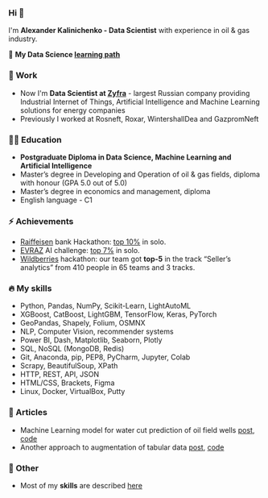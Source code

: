 ### Hi 👋
I'm **Alexander Kalinichenko - Data Scientist** with experience in oil & gas industry.

🌱 **My Data Science [learning path](https://github.com/alex-kalinichenko/gb)**

### 🏢 Work
- Now I'm **Data Scientist at [Zyfra](https://www.zyfra.com/)** - largest Russian company providing Industrial Internet of Things, Artificial Intelligence and Machine Learning solutions for energy companies
- Previously I worked at Rosneft, Roxar, WintershallDea and GazpromNeft

### 👨‍🎓 Education
- **Postgraduate Diploma in Data Science, Machine Learning and Artificial Intelligence**
- Master’s degree in Developing and Operation of oil & gas fields, diploma with honour (GPA 5.0 out of 5.0)
- Master’s degree in economics and management, diploma
- English language - C1

### ⚡ Achievements
- [Raiffeisen](https://raifhack.ru/) bank Hackathon: [top 10%](https://github.com/alex-kalinichenko/raifhack) in solo.
- [EVRAZ](https://hackathon.evraz.com/) AI challenge: [top 7%](https://github.com/alex-kalinichenko/evraz_ai) in solo.
- [Wildberries](https://hack-app.wildberries.ru/contests/hack#/) hackathon: our team got **top-5** in the track “Seller’s analytics” from 410 people in 65 teams and 3 tracks.

### 🔥 My skills
- Python, Pandas, NumPy, Scikit-Learn, LightAutoML
- XGBoost, CatBoost, LightGBM, TensorFlow, Keras, PyTorch
- GeoPandas, Shapely, Folium, OSMNX
- NLP, Computer Vision, recommender systems
- Power BI, Dash, Matplotlib, Seaborn, Plotly
- SQL, NoSQL (MongoDB, Redis)
- Git, Anaconda, pip, PEP8, PyCharm, Jupyter, Colab
- Scrapy, BeautifulSoup, XPath
- HTTP, REST, API, JSON
- HTML/CSS, Brackets, Figma
- Linux, Docker, VirtualBox, Putty 

### 📝 Articles
- Machine Learning model for water cut prediction of oil field wells [post](https://habr.com/ru/post/533470/?target=_blank), [code](https://github.com/alex-kalinichenko/re/tree/master/wct_fc/?target=_blank)
- Another approach to augmentation of tabular data [post](https://habr.com/ru/company/zyfra/blog/678134/?target=_blank), [code](https://github.com/LeorFinkelberg/timeseries_data_augmentation/?target=_blank)

### 📗 Other
- Most of my **skills** are described [here](https://github.com/alex-kalinichenko/gb#readme)


<!--
**alex-kalinichenko/alex-kalinichenko** is a ✨ _special_ ✨ repository because its `README.md` (this file) appears on your GitHub profile.

Here are some ideas to get you started:

- 🔭 I’m currently working on ...
- 🌱 I’m currently learning ...
- 👯 I’m looking to collaborate on ...
- 🤔 I’m looking for help with ...
- 💬 Ask me about ...
- 📫 How to reach me: ...
- 😄 Pronouns: ...
- ⚡ Fun fact: ...
-->

